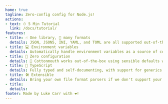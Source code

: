 ```yaml
---
home: true
tagline: Zero-config config for Node.js!
actions:
- text: ⏱ 5 Min Tutorial
  link: /docs/tutorial/
features:
- title: ☝️ One library, 📁 many formats
  details: JSON, JSON5, INI, YAML, and TOML are all supported out-of-the-box as file formats!
- title: 💻 Environment variables
  details: Automatically handle environment variables as a source of configuration with no effort!
- title: 💯 Zero configuration
  details: 🐍 Cottonmouth works out-of-the-box using sensible defaults with no configuration required!
- title: 💪 TypeScript
  details: Fully typed and self-documenting, with support for generics!
- title: 🛠 Extensible
  details: Bring your own file format parsers if we don't support your configuration files natively!
- title:
  details:
footer: Made by Luke Carr with ❤️!
---
```

